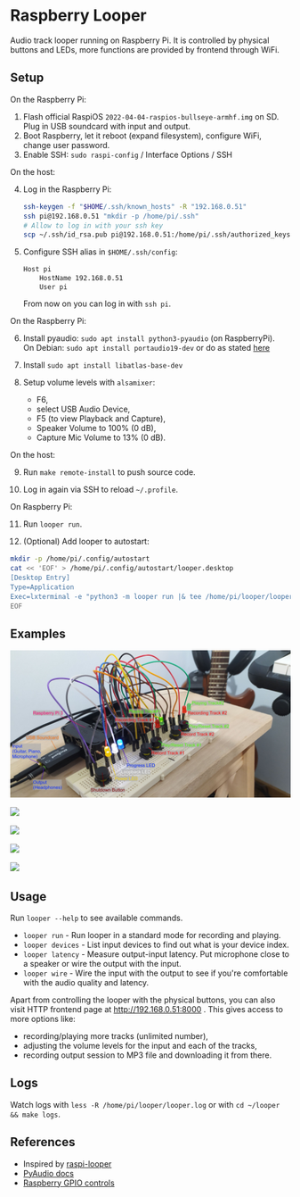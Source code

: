 # Raspberry Looper
Audio track looper running on Raspberry Pi.
It is controlled by physical buttons and LEDs,
more functions are provided by frontend through WiFi.

## Setup
On the Raspberry Pi:

1. Flash official RaspiOS `2022-04-04-raspios-bullseye-armhf.img` on SD.  
   Plug in USB soundcard with input and output.
2. Boot Raspberry, let it reboot (expand filesystem), configure WiFi, change user password.
3. Enable SSH: `sudo raspi-config` / Interface Options / SSH

On the host:

4. Log in the Raspberry Pi:
    ```bash
    ssh-keygen -f "$HOME/.ssh/known_hosts" -R "192.168.0.51"
    ssh pi@192.168.0.51 "mkdir -p /home/pi/.ssh"
    # Allow to log in with your ssh key
    scp ~/.ssh/id_rsa.pub pi@192.168.0.51:/home/pi/.ssh/authorized_keys
    ```

5. Configure SSH alias in `$HOME/.ssh/config`:
    ```
    Host pi
        HostName 192.168.0.51
        User pi
    ```
    From now on you can log in with `ssh pi`.

On the Raspberry Pi:

6. Install pyaudio: `sudo apt install python3-pyaudio` (on RaspberryPi).  
    On Debian: `sudo apt install portaudio19-dev` or do as stated [here](https://stackoverflow.com/a/35593426/6772197)

7. Install `sudo apt install libatlas-base-dev`

8. Setup volume levels with `alsamixer`:
    - F6, 
    - select USB Audio Device,
    - F5 (to view Playback and Capture), 
    - Speaker Volume to 100% (0 dB),
    - Capture Mic Volume to 13% (0 dB).

On the host:

9. Run `make remote-install` to push source code.

10. Log in again via SSH to reload `~/.profile`.

On Raspberry Pi:

11. Run `looper run`.

12. (Optional) Add looper to autostart:
```bash
mkdir -p /home/pi/.config/autostart
cat << 'EOF' > /home/pi/.config/autostart/looper.desktop
[Desktop Entry] 
Type=Application
Exec=lxterminal -e "python3 -m looper run |& tee /home/pi/looper/looper.log"
EOF
```

## Examples
![](./docs/img/device-in-action-labelled.jpg)

![](./docs/img/screen-tracks.jpg)

![](./docs/img/screen-plot.jpg)

![](./docs/img/screen-volume.jpg)

![](./docs/img/screen-recorder.jpg)

## Usage
Run `looper --help` to see available commands.

- `looper run` - Run looper in a standard mode for recording and playing.
- `looper devices` - List input devices to find out what is your device index.
- `looper latency` - Measure output-input latency. 
  Put microphone close to a speaker or wire the output with the input.
- `looper wire` - Wire the input with the output to see 
  if you're comfortable with the audio quality and latency.

Apart from controlling the looper with the physical buttons, 
you can also visit HTTP frontend page at http://192.168.0.51:8000 .
This gives access to more options like:
- recording/playing more tracks (unlimited number), 
- adjusting the volume levels for the input and each of the tracks, 
- recording output session to MP3 file and downloading it from there.

## Logs
Watch logs with `less -R /home/pi/looper/looper.log` or with `cd ~/looper && make logs`.

## References
- Inspired by [raspi-looper](https://github.com/RandomVertebrate/raspi-looper)
- [PyAudio docs](http://people.csail.mit.edu/hubert/pyaudio/#docs)
- [Raspberry GPIO controls](https://gpiozero.readthedocs.io/en/stable/recipes.html)
